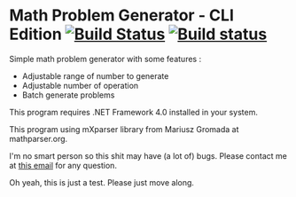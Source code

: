 # Math Problem Generator - CLI Edition [![Build Status](https://travis-ci.org/RoganMatrivski/Math-Problem-Generator-CLI.svg?branch=Branch2)](https://travis-ci.org/RoganMatrivski/Math-Problem-Generator-CLI) [![Build status](https://ci.appveyor.com/api/projects/status/nn6ynktq1ocxhqwb?svg=true)](https://ci.appveyor.com/project/RoganMatrivski/math-problem-generator-cli)

Simple math problem generator with some features : 

* Adjustable range of number to generate
* Adjustable number of operation
* Batch generate problems

This program requires .NET Framework 4.0 installed in your system.

This program using mXparser library from Mariusz Gromada at mathparser.org.

I'm no smart person so this shit may have (a lot of) bugs. Please contact me at [this email](mailto:robinmauritzrm@gmail.com) for any question.

Oh yeah, this is just a test. Please just move along.
